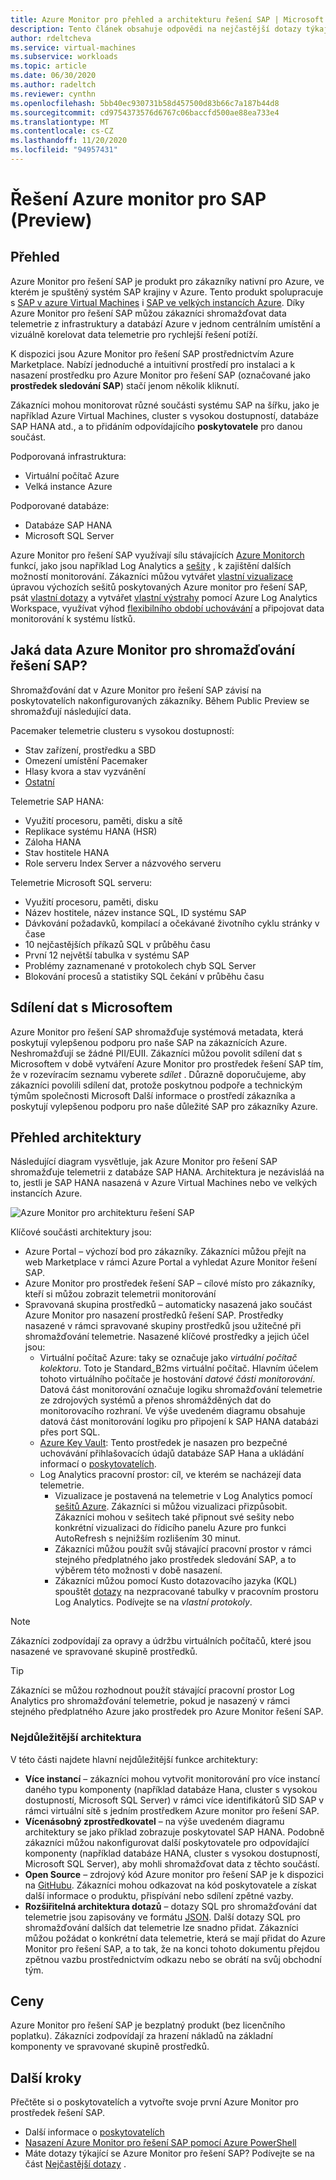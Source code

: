 ```yaml
---
title: Azure Monitor pro přehled a architekturu řešení SAP | Microsoft Docs
description: Tento článek obsahuje odpovědi na nejčastější dotazy týkající se řešení Azure monitor pro SAP.
author: rdeltcheva
ms.service: virtual-machines
ms.subservice: workloads
ms.topic: article
ms.date: 06/30/2020
ms.author: radeltch
ms.reviewer: cynthn
ms.openlocfilehash: 5bb40ec930731b58d457500d83b66c7a187b44d8
ms.sourcegitcommit: cd9754373576d6767c06baccfd500ae88ea733e4
ms.translationtype: MT
ms.contentlocale: cs-CZ
ms.lasthandoff: 11/20/2020
ms.locfileid: "94957431"
---
```

# <a name="azure-monitor-for-sap-solutions-preview"></a>Řešení Azure monitor pro SAP (Preview)

## <a name="overview"></a>Přehled

Azure Monitor pro řešení SAP je produkt pro zákazníky nativní pro Azure, ve kterém je spuštěný systém SAP krajiny v Azure. Tento produkt spolupracuje s [SAP v azure Virtual Machines](./hana-get-started.md) i [SAP ve velkých instancích Azure](./hana-overview-architecture.md).
Díky Azure Monitor pro řešení SAP můžou zákazníci shromažďovat data telemetrie z infrastruktury a databází Azure v jednom centrálním umístění a vizuálně korelovat data telemetrie pro rychlejší řešení potíží.

K dispozici jsou Azure Monitor pro řešení SAP prostřednictvím Azure Marketplace. Nabízí jednoduché a intuitivní prostředí pro instalaci a k nasazení prostředku pro Azure Monitor pro řešení SAP (označované jako **prostředek sledování SAP**) stačí jenom několik kliknutí.

Zákazníci mohou monitorovat různé součásti systému SAP na šířku, jako je například Azure Virtual Machines, cluster s vysokou dostupností, databáze SAP HANA atd., a to přidáním odpovídajícího **poskytovatele** pro danou součást.

Podporovaná infrastruktura:

- Virtuální počítač Azure
- Velká instance Azure

Podporované databáze:
- Databáze SAP HANA
- Microsoft SQL Server

Azure Monitor pro řešení SAP využívají sílu stávajících [Azure Monitorch](../../../azure-monitor/overview.md) funkcí, jako jsou například Log Analytics a [sešity](../../../azure-monitor/platform/workbooks-overview.md) , k zajištění dalších možností monitorování. Zákazníci můžou vytvářet [vlastní vizualizace](../../../azure-monitor/platform/workbooks-overview.md#getting-started) úpravou výchozích sešitů poskytovaných Azure monitor pro řešení SAP, psát [vlastní dotazy](../../../azure-monitor/log-query/get-started-portal.md) a vytvářet [vlastní výstrahy](../../../azure-monitor/learn/tutorial-response.md) pomocí Azure Log Analytics Workspace, využívat výhod [flexibilního období uchovávání](../../../azure-monitor/platform/manage-cost-storage.md#change-the-data-retention-period) a připojovat data monitorování k systému lístků.

## <a name="what-data-does-azure-monitor-for-sap-solutions-collect"></a>Jaká data Azure Monitor pro shromažďování řešení SAP?

Shromažďování dat v Azure Monitor pro řešení SAP závisí na poskytovatelích nakonfigurovaných zákazníky. Během Public Preview se shromažďují následující data.

Pacemaker telemetrie clusteru s vysokou dostupností:
- Stav zařízení, prostředku a SBD
- Omezení umístění Pacemaker
- Hlasy kvora a stav vyzvánění
- [Ostatní](https://github.com/ClusterLabs/ha_cluster_exporter/blob/master/doc/metrics.md)

Telemetrie SAP HANA:
- Využití procesoru, paměti, disku a sítě
- Replikace systému HANA (HSR)
- Záloha HANA
- Stav hostitele HANA
- Role serveru Index Server a názvového serveru

Telemetrie Microsoft SQL serveru:
- Využití procesoru, paměti, disku
- Název hostitele, název instance SQL, ID systému SAP
- Dávkování požadavků, kompilací a očekávané životního cyklu stránky v čase
- 10 nejčastějších příkazů SQL v průběhu času
- První 12 největší tabulka v systému SAP
- Problémy zaznamenané v protokolech chyb SQL Server
- Blokování procesů a statistiky SQL čekání v průběhu času

## <a name="data-sharing-with-microsoft"></a>Sdílení dat s Microsoftem

Azure Monitor pro řešení SAP shromažďuje systémová metadata, která poskytují vylepšenou podporu pro naše SAP na zákaznících Azure. Neshromažďují se žádné PII/EUII.
Zákazníci můžou povolit sdílení dat s Microsoftem v době vytváření Azure Monitor pro prostředek řešení SAP tím, že v rozevíracím seznamu vyberete *sdílet* .
Důrazně doporučujeme, aby zákazníci povolili sdílení dat, protože poskytnou podpoře a technickým týmům společnosti Microsoft Další informace o prostředí zákazníka a poskytují vylepšenou podporu pro naše důležité SAP pro zákazníky Azure.

## <a name="architecture-overview"></a>Přehled architektury

Následující diagram vysvětluje, jak Azure Monitor pro řešení SAP shromažďuje telemetrii z databáze SAP HANA. Architektura je nezávisláá na to, jestli je SAP HANA nasazená v Azure Virtual Machines nebo ve velkých instancích Azure.

![Azure Monitor pro architekturu řešení SAP](./media/azure-monitor-sap/azure-monitor-architecture.png)

Klíčové součásti architektury jsou:
- Azure Portal – výchozí bod pro zákazníky. Zákazníci můžou přejít na web Marketplace v rámci Azure Portal a vyhledat Azure Monitor řešení SAP.
- Azure Monitor pro prostředek řešení SAP – cílové místo pro zákazníky, kteří si můžou zobrazit telemetrii monitorování
- Spravovaná skupina prostředků – automaticky nasazená jako součást Azure Monitor pro nasazení prostředků řešení SAP. Prostředky nasazené v rámci spravované skupiny prostředků jsou užitečné při shromažďování telemetrie. Nasazené klíčové prostředky a jejich účel jsou:
   - Virtuální počítač Azure: taky se označuje jako *virtuální počítač kolektoru*. Toto je Standard_B2ms virtuální počítač. Hlavním účelem tohoto virtuálního počítače je hostování *datové části monitorování*. Datová část monitorování označuje logiku shromažďování telemetrie ze zdrojových systémů a přenos shromážděných dat do monitorovacího rozhraní. Ve výše uvedeném diagramu obsahuje datová část monitorování logiku pro připojení k SAP HANA databázi přes port SQL.
   - [Azure Key Vault](../../../key-vault/general/basic-concepts.md): Tento prostředek je nasazen pro bezpečné uchovávání přihlašovacích údajů databáze SAP Hana a ukládání informací o [poskytovatelích](./azure-monitor-providers.md).
   - Log Analytics pracovní prostor: cíl, ve kterém se nacházejí data telemetrie.
      - Vizualizace je postavená na telemetrie v Log Analytics pomocí [sešitů Azure](../../../azure-monitor/platform/workbooks-overview.md). Zákazníci si můžou vizualizaci přizpůsobit. Zákazníci mohou v sešitech také připnout své sešity nebo konkrétní vizualizaci do řídicího panelu Azure pro funkci AutoRefresh s nejnižším rozlišením 30 minut.
      - Zákazníci můžou použít svůj stávající pracovní prostor v rámci stejného předplatného jako prostředek sledování SAP, a to výběrem této možnosti v době nasazení.
      - Zákazníci můžou pomocí Kusto dotazovacího jazyka (KQL) spouštět [dotazy](../../../azure-monitor/log-query/log-query-overview.md) na nezpracované tabulky v pracovním prostoru Log Analytics. Podívejte se na *vlastní protokoly*.

> [!Note]
> Zákazníci zodpovídají za opravy a údržbu virtuálních počítačů, které jsou nasazené ve spravované skupině prostředků.

> [!Tip]
> Zákazníci se můžou rozhodnout použít stávající pracovní prostor Log Analytics pro shromažďování telemetrie, pokud je nasazený v rámci stejného předplatného Azure jako prostředek pro Azure Monitor řešení SAP.

### <a name="architecture-highlights"></a>Nejdůležitější architektura

V této části najdete hlavní nejdůležitější funkce architektury:
 - **Více instancí** – zákazníci mohou vytvořit monitorování pro více instancí daného typu komponenty (například databáze Hana, cluster s vysokou dostupností, Microsoft SQL Server) v rámci více identifikátorů SID SAP v rámci virtuální sítě s jedním prostředkem Azure monitor pro řešení SAP.
 - **Vícenásobný zprostředkovatel** – na výše uvedeném diagramu architektury se jako příklad zobrazuje poskytovatel SAP HANA. Podobně zákazníci můžou nakonfigurovat další poskytovatele pro odpovídající komponenty (například databáze HANA, cluster s vysokou dostupností, Microsoft SQL Server), aby mohli shromažďovat data z těchto součástí.
 - **Open Source** – zdrojový kód Azure monitor pro řešení SAP je k dispozici na [GitHubu](https://github.com/Azure/AzureMonitorForSAPSolutions). Zákazníci mohou odkazovat na kód poskytovatele a získat další informace o produktu, přispívání nebo sdílení zpětné vazby.
 - **Rozšiřitelná architektura dotazů** – dotazy SQL pro shromažďování dat telemetrie jsou zapisovány ve formátu [JSON](https://github.com/Azure/AzureMonitorForSAPSolutions/blob/master/sapmon/content/SapHana.json). Další dotazy SQL pro shromažďování dalších dat telemetrie lze snadno přidat. Zákazníci můžou požádat o konkrétní data telemetrie, která se mají přidat do Azure Monitor pro řešení SAP, a to tak, že na konci tohoto dokumentu přejdou zpětnou vazbu prostřednictvím odkazu nebo se obrátí na svůj obchodní tým.

## <a name="pricing"></a>Ceny
Azure Monitor pro řešení SAP je bezplatný produkt (bez licenčního poplatku). Zákazníci zodpovídají za hrazení nákladů na základní komponenty ve spravované skupině prostředků.

## <a name="next-steps"></a>Další kroky

Přečtěte si o poskytovatelích a vytvořte svoje první Azure Monitor pro prostředek řešení SAP.
 - Další informace o [poskytovatelích](./azure-monitor-providers.md)
 - [Nasazení Azure Monitor pro řešení SAP pomocí Azure PowerShell](azure-monitor-sap-quickstart-powershell.md)
 - Máte dotazy týkající se Azure Monitor pro řešení SAP? Podívejte se na část [Nejčastější dotazy](./azure-monitor-faq.md) .
